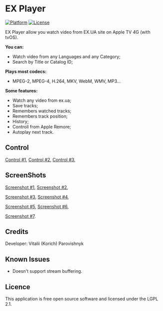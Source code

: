 EX Player
=========
[![Platform](https://img.shields.io/badge/platform-tvOS-lightgrey.svg?style=flat)](http://www.apple.com/tv/)
[![License](https://img.shields.io/badge/license-LGPL%202.1-brightgreen.svg?style=flat)](https://www.gnu.org/licenses/lgpl-2.1.html)

EX Player allow you watch video from EX.UA site on Apple TV 4G (with tvOS).
 
**You can:**
* Watch video from any Languages and any Category;
* Search by Title or Catalog ID;

**Plays most codecs:**
* MPEG-2, MPEG-4, H.264, MKV, WebM, WMV, MP3... 

**Some features:**
* Watch any video from ex.ua;
* Save tracks;
* Remembers watched tracks;
* Remembers track position;
* History;
* Controll from Apple Remore;
* Autoplay next track.

Control
-------------

[Control #1][control1], [Control #2][control2], [Control #3][control3],

ScreenShots
-------------

[Screenshot #1][screen1], [Screenshot #2][screen2],

[Screenshot #3][screen3], [Screenshot #4][screen4],

[Screenshot #5][screen5], [Screenshot #6][screen6],

[Screenshot #7][screen7].

Credits
-------------

Developer: Vitalii (Korich) Parovishnyk 

Known Issues
-------------

* Doesn't support stream buffering.

Licence
-------------

This application is free open source software and licensed under the LGPL 2.1.

[control1]: https://github.com/IGRSoft/exTVPlayer/blob/master/Tutorials/Catalog-Control.png?raw=true "Control #1"
[control2]: https://github.com/IGRSoft/exTVPlayer/blob/master/Tutorials/Tracks-Control.png?raw=true "Control #2"
[control3]: https://github.com/IGRSoft/exTVPlayer/blob/master/Tutorials/Video-Control.png?raw=true "Control #3"

[screen1]: https://github.com/IGRSoft/exTVPlayer/blob/master/Screenshots/1.png?raw=true "Screenshot #1"
[screen2]: https://github.com/IGRSoft/exTVPlayer/blob/master/Screenshots/2.png?raw=true "Screenshot #2"
[screen3]: https://github.com/IGRSoft/exTVPlayer/blob/master/Screenshots/3.png?raw=true "Screenshot #3"
[screen4]: https://github.com/IGRSoft/exTVPlayer/blob/master/Screenshots/4.png?raw=true "Screenshot #4"
[screen5]: https://github.com/IGRSoft/exTVPlayer/blob/master/Screenshots/5.png?raw=true "Screenshot #5"
[screen6]: https://github.com/IGRSoft/exTVPlayer/blob/master/Screenshots/6.png?raw=true "Screenshot #6"
[screen7]: https://github.com/IGRSoft/exTVPlayer/blob/master/Screenshots/7.png?raw=true "Screenshot #7"
